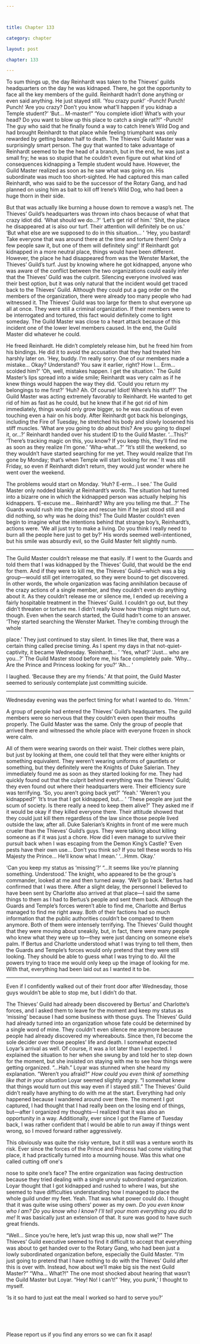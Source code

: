 ```yaml
---



title: Chapter 133

category: chapter

layout: post

chapter: 133

---
```


To sum things up, the day Reinhardt was taken to the Thieves’ guilds headquarters
on the day he was kidnaped. There, he got the opportunity to face all the key
members of the guild.
Reinhardt hadn’t done anything or even said anything.
He just stayed still.
‘You crazy punk!’
-Punch! Punch! Punch!
‘Are you crazy? Don’t you know what’ll happen if you kidnap a Temple student?’
‘But... M-master!”
‘You complete idiot! What’s with your head? Do you want to blow up this place to
catch a single rat?!”
-Punch!
The guy who said that he finally found a way to catch Irene’s Wild Dog and had
brought Reinhardt to that place while feeling triumphant was only rewarded by
getting beaten half to death.
The Thieves’ Guild Master was a surprisingly smart person.
The guy that wanted to take advantage of Reinhardt seemed to be the head of a
branch, but in the end, he was just a small fry; he was so stupid that he couldn’t even
figure out what kind of consequences kidnapping a Temple student would have.
However, the Guild Master realized as soon as he saw what was going on. His
subordinate was much too short-sighted. He had captured this man called Reinhardt,
who was said to be the successor of the Rotary Gang, and had planned on using him
as bait to kill off Irene’s Wild Dog, who had been a huge thorn in their side.

But that was actually like burning a house down to remove a wasp’s net.
The Thieves’ Guild’s headquarters was thrown into chaos because of what that crazy
idiot did.
‘What should we do...?'
‘Let’s get rid of him.'
‘Shit, the place he disappeared at is also our turf. Their attention will definitely be on
us.'
‘But what else are we supposed to do in this situation... '
‘Hey, you bastard! Take everyone that was around there at the time and torture
them! Only a few people saw it, but one of them will definitely sing!’
If Reinhardt got kidnapped in a more neutral place, things would have been different.
However, the place he had disappeared from was the Wenster Market, the Thieves’
Guild’s turf.
Just by knowing where he got kidnapped, anyone who was aware of the conflict
between the two organizations could easily infer that the Thieves’ Guild was the
culprit.
Silencing everyone involved was their best option, but it was only natural that the
incident would get traced back to the Thieves’ Guild.
Although they could put a gag order on the members of the organization, there were
already too many people who had witnessed it. The Thieves’ Guild was too large for
them to shut everyone up all at once.
They were still a criminal organization. If their members were to be interrogated and
tortured, this fact would definitely come to light someday. The Guild Master was
close to a heart attack because of this incident one of the lower level members
caused.
In the end, the Guild Master did whatever he could.

He freed Reinhardt. He didn’t completely release him, but he freed him from his
bindings.
He did it to avoid the accusation that they had treated him harshly later on.
‘Hey, buddy. I’m really sorry. One of our members made a mistake... Okay?
Understand? You saw it earlier, right? How I... Erm... scolded him?’
‘Oh, well, mistakes happen. I get the situation.'
The Guild Master’s lips spread into a wide smile; Reinhardt was very calm as if he
knew things would happen the way they did.
‘Could you return my belongings to me first?’
‘Huh? Ah. Of course! Idiot! Where’s his stuff?’
The Guild Master was acting extremely favorably to Reinhardt. He wanted to get rid
of him as fast as he could, but he knew that if he got rid of him immediately, things
would only grow bigger, so he was cautious of even touching even a hair on his body.
After Reinhardt got back his belongings, including the Fire of Tuesday, he stretched
his body and slowly loosened his stiff muscles.
‘What are you going to do about this? Are you going to dispel it, or...?’
Reinhardt handed over his student ID to the Guild Master.
‘...This?'
‘There’s tracking magic on this, you know? If you keep this, they’ll find me as soon as
they realize I’m gone.’
‘Wha-what...?'
“It’s still the weekend, so they wouldn’t have started searching for me yet. They
would realize that I’m gone by Monday; that’s when Temple will start looking for me.’
It was still Friday, so even if Reinhardt didn’t return, they would just wonder where
he went over the weekend.

The problems would start on Monday.
‘Huh? E-erm... I see.’
The Guild Master only nodded blankly at Reinhardt’s words. The situation had
turned into a bizarre one in which the kidnapped person was actually helping his
kidnappers.
‘E-excuse me... Reinhardt? Why are you telling me that...?’
The Guards would rush into the place and rescue him if he just stood still and did
nothing, so why was he doing this?
The Guild Master couldn’t even begin to imagine what the intentions behind that
strange boy’s, Reinhardt’s, actions were.
‘We all just try to make a living. Do you think I really need to burn all the people here
just to get by?’
His words seemed well-intentioned, but his smile was absurdly evil, so the Guild
Master felt slightly numb.

* * *

The Guild Master couldn’t release me that easily. If I went to the Guards and told
them that I was kidnapped by the Thieves’ Guild, that would be the end for them.
And if they were to kill me, the Thieves’ Guild—which was a big group—would still
get interrogated, so they were bound to get discovered.
In other words, the whole organization was facing annihilation because of the crazy
actions of a single member, and they couldn’t even do anything about it.
As they couldn’t release me or silence me, I ended up receiving a fairly hospitable
treatment in the Thieves’ Guild. I couldn’t go out, but they didn’t threaten or torture
me. I didn’t really know how things might turn out, though.
Even when the search started, the Guild hadn’t come to an answer.
‘They started searching the Wenster Market. They’re combing through the whole

place.’
They just continued to stay silent. In times like that, there was a certain thing called
precise timing.
As I spent my days in that not-quiet-captivity, it became Wednesday.
‘Reinhardt... '
‘Yes, what?’
‘Just... who are you...?’
The Guild Master stood before me, his face completely pale.
‘Why... Are the Prince and Princess looking for you?’
‘Ah... '

I laughed.
‘Because they are my friends.’
At that point, the Guild Master seemed to seriously contemplate just committing
suicide.

* * *

Wednesday evening was the perfect timing for what I wanted to do.
‘Hmm.’

A group of people had entered the Thieves’ Guild’s headquarters. The guild members
were so nervous that they couldn’t even open their mouths properly.
The Guild Master was the same.
Only the group of people that arrived there and witnessed the whole place with
everyone frozen in shock were calm.

All of them were wearing swords on their waist. Their clothes were plain, but just by
looking at them, one could tell that they were either knights or something
equivalent.
They weren’t wearing uniforms of gauntlets or something, but they definitely were
the Knights of Duke Salerian.
They immediately found me as soon as they started looking for me.
They had quickly found out that the culprit behind everything was the Thieves’
Guild; they even found out where their headquarters were.
Their efficiency sure was terrifying.
‘So, you aren’t going back yet?'
‘Yeah.'
‘Weren’t you kidnapped?'
‘It’s true that I got kidnapped, but... '
‘These people are just the scum of society. Is there really a need to keep them alive?'
They asked me if it would be okay if they killed everyone there. Their attitude
showed that they could just kill them regardless of the law since those people lived
outside the law, after all.
Duke Salerian’s Knights in front of me were much crueler than the Thieves’ Guild’s
guys.
They were talking about killing someone as if it was just a chore.
How did I even manage to survive their pursuit back when I was escaping from the
Demon King’s Castle?
‘Even pests have their own use... Don’t you think so? If you tell these words to His
Majesty the Prince... He’ll know what I mean.’
‘...Hmm. Okay.’

‘Can you keep my status as ‘missing’?’
“...It seems like you’re planning something. Understood.’
The knight, who appeared to be the group's commander, looked at me and then
turned away.
‘We’ll go back.'
Bertus had confirmed that I was there.
After a slight delay, the personnel I believed to have been sent by Charlotte also
arrived at that place—I said the same things to them as I had to Bertus’s people and
sent them back.
Although the Guards and Temple’s forces weren’t able to find me, Charlotte and
Bertus managed to find me right away.
Both of their factions had so much information that the public authorities couldn’t be
compared to them anymore.
Both of them were intensely terrifying.
The Thieves’ Guild thought that they were moving about sneakily, but, in fact, there
were many people who knew what they were up to—they were just dancing on
someone else’s palm.
If Bertus and Charlotte understood what I was trying to tell them, then the Guards
and Temple’s forces would only pretend that they were still looking. They should be
able to guess what I was trying to do.
All the powers trying to trace me would only keep up the image of looking for me.
With that, everything had been laid out as I wanted it to be.

* * *

Even if I confidently walked out of their front door after Wednesday, those guys
wouldn’t be able to stop me, but I didn’t do that.

The Thieves’ Guild had already been discovered by Bertus’ and Charlotte’s forces,
and I asked them to leave for the moment and keep my status as ‘missing’ because I
had some business with those guys.
The Thieves’ Guild had already turned into an organization whose fate could be
determined by a single word of mine. They couldn’t even silence me anymore
because people had already discovered my whereabouts.
Since then, I’d become the sole decider over those peoples’ life and death.
I somewhat expected Loyar’s arrival as well. Of course, it was a lot later than I
expected. I explained the situation to her when she swung by and told her to step
down for the moment, but she insisted on staying with me to see how things were
getting organized.
“...Hah.”
Loyar was stunned when she heard my explanation.
“Weren’t you afraid?"
*How could you even think of something like that in your situation*
Loyar seemed slightly angry.
“I somewhat knew that things would turn out this way even if I stayed still.”
The Thieves’ Guild didn’t really have anything to do with me at the start. Everything
had only happened because I wandered around over there. The moment I got
captured, I had thought that I had really been on the losing end of things, but—after I
organized my thoughts—I realized that it was also an opportunity in a way.
Additionally, ever since I got the Flame of Tuesday back, I was rather confident that I
would be able to run away if things went wrong, so I moved forward rather
aggressively.

This obviously was quite the risky venture, but it still was a venture worth its risk.
Ever since the forces of the Prince and Princess had come visiting that place, it had
practically turned into a mourning house. Was this what one called cutting off one's

nose to spite one’s face?
The entire organization was facing destruction because they tried dealing with a
single unruly subordinated organization.
Loyar thought that I got kidnapped and rushed to where I was, but she seemed to
have difficulties understanding how I managed to place the whole guild under my
feet.
Yeah.
That was what power could do.
I thought that it was quite wise using others’ power as my own.
*Do you even know who I am?*
*Do you know who I know? I’ll tell your mom everything you did to me!*
It was basically just an extension of that.
It sure was good to have such great friends.

“Well... Since you’re here, let’s just wrap this up, now shall we?”
The Thieves’ Guild executive seemed to find it difficult to accept that everything was
about to get handed over to the Rotary Gang, who had been just a lowly
subordinated organization before, especially the Guild Master.
“I’m just going to pretend that I have nothing to do with the Thieves’ Guild after this
is over with. Instead, how about we’ll make big sis the next Guild Master?”
“Wha... What?!"
The one most shocked about hearing that wasn’t the Guild Master but Loyar.
“Hey! No! I can’t!”
‘Hey, you punk,’ I thought to myself.

‘Is it so hard to just eat the meal I worked so hard to serve you?’

<br><br><br><br>
Please report us if you find any errors so we can fix it asap!